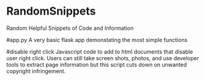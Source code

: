 # RandomSnippets
Random Helpful Snippets of Code and Information

#app.py
A very basic flask app demonstating the most simple functions

#disable right click
Javascript code to add to html documents that disable user right click. Users can still take screen shots, photos, and use developer tools to extract page information but this script cuts down on unwanted copyright infringement. 
